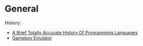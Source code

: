 # General

History:
- [A Brief Totally Accurate History Of Programming Languages](https://medium.com/swlh/a-brief-totally-accurate-history-of-programming-languages-d2e2b09553f8)
- [Gameboy Emulator](https://github.com/superdisk/uge)
